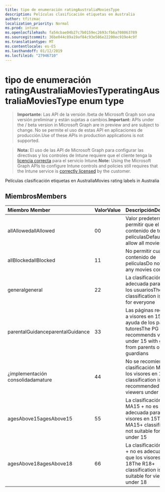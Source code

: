 ```yaml
---
title: tipo de enumeración ratingAustraliaMoviesType
description: Películas clasificación etiquetas en Australia
author: tfitzmac
localization_priority: Normal
ms.prod: intune
ms.openlocfilehash: fa54cbae04b27c7b0159ec2693cfb6a708063789
ms.sourcegitcommit: 36be044c89a19af84c93e586e22200ec919e4c9f
ms.translationtype: MT
ms.contentlocale: es-ES
ms.lasthandoff: 01/12/2019
ms.locfileid: "27946710"
---
```

# <a name="ratingaustraliamoviestype-enum-type"></a><span data-ttu-id="00e08-103">tipo de enumeración ratingAustraliaMoviesType</span><span class="sxs-lookup"><span data-stu-id="00e08-103">ratingAustraliaMoviesType enum type</span></span>

> <span data-ttu-id="00e08-104">**Importante:** Las API de la versión /beta de Microsoft Graph son una versión preliminar y están sujetas a cambios.</span><span class="sxs-lookup"><span data-stu-id="00e08-104">**Important:** APIs under the / beta version in Microsoft Graph are in preview and are subject to change.</span></span> <span data-ttu-id="00e08-105">No se permite el uso de estas API en aplicaciones de producción.</span><span class="sxs-lookup"><span data-stu-id="00e08-105">Use of these APIs in production applications is not supported.</span></span>

> <span data-ttu-id="00e08-106">**Nota:** El uso de las API de Microsoft Graph para configurar las directivas y los controles de Intune requiere que el cliente tenga la [licencia correcta](https://go.microsoft.com/fwlink/?linkid=839381) para el servicio Intune.</span><span class="sxs-lookup"><span data-stu-id="00e08-106">**Note:** Using the Microsoft Graph APIs to configure Intune controls and policies still requires that the Intune service is [correctly licensed](https://go.microsoft.com/fwlink/?linkid=839381) by the customer.</span></span>

<span data-ttu-id="00e08-107">Películas clasificación etiquetas en Australia</span><span class="sxs-lookup"><span data-stu-id="00e08-107">Movies rating labels in Australia</span></span>
## <a name="members"></a><span data-ttu-id="00e08-108">Miembros</span><span class="sxs-lookup"><span data-stu-id="00e08-108">Members</span></span>
|<span data-ttu-id="00e08-109">Miembro	</span><span class="sxs-lookup"><span data-stu-id="00e08-109">Member</span></span>|<span data-ttu-id="00e08-110">Valor</span><span class="sxs-lookup"><span data-stu-id="00e08-110">Value</span></span>|<span data-ttu-id="00e08-111">Descripción</span><span class="sxs-lookup"><span data-stu-id="00e08-111">Description</span></span>|
|:---|:---|:---|
|<span data-ttu-id="00e08-112">allAllowed</span><span class="sxs-lookup"><span data-stu-id="00e08-112">allAllowed</span></span>|<span data-ttu-id="00e08-113">0</span><span class="sxs-lookup"><span data-stu-id="00e08-113">0</span></span>|<span data-ttu-id="00e08-114">Valor predeterminado, permitir que el contenido de todas las películas</span><span class="sxs-lookup"><span data-stu-id="00e08-114">Default value, allow all movies content</span></span>|
|<span data-ttu-id="00e08-115">allBlocked</span><span class="sxs-lookup"><span data-stu-id="00e08-115">allBlocked</span></span>|<span data-ttu-id="00e08-116">1</span><span class="sxs-lookup"><span data-stu-id="00e08-116">1</span></span>|<span data-ttu-id="00e08-117">No permitir cualquier contenido de películas</span><span class="sxs-lookup"><span data-stu-id="00e08-117">Do not allow any movies content</span></span>|
|<span data-ttu-id="00e08-118">general</span><span class="sxs-lookup"><span data-stu-id="00e08-118">general</span></span>|<span data-ttu-id="00e08-119">2</span><span class="sxs-lookup"><span data-stu-id="00e08-119">2</span></span>|<span data-ttu-id="00e08-120">La clasificación G es adecuada para todos los usuarios</span><span class="sxs-lookup"><span data-stu-id="00e08-120">The G classification is suitable for everyone</span></span>|
|<span data-ttu-id="00e08-121">parentalGuidance</span><span class="sxs-lookup"><span data-stu-id="00e08-121">parentalGuidance</span></span>|<span data-ttu-id="00e08-122">3</span><span class="sxs-lookup"><span data-stu-id="00e08-122">3</span></span>|<span data-ttu-id="00e08-123">Las páginas recomienda a visores en 15 con ayuda de los padres o tutores</span><span class="sxs-lookup"><span data-stu-id="00e08-123">The PG recommends viewers under 15 with guidance from parents or guardians</span></span>|
|<span data-ttu-id="00e08-124">¿implementación consolidada</span><span class="sxs-lookup"><span data-stu-id="00e08-124">mature</span></span>|<span data-ttu-id="00e08-125">4</span><span class="sxs-lookup"><span data-stu-id="00e08-125">4</span></span>|<span data-ttu-id="00e08-126">No se recomienda la clasificación M para que los visores en 15</span><span class="sxs-lookup"><span data-stu-id="00e08-126">The M classification is not recommended for viewers under 15</span></span>|
|<span data-ttu-id="00e08-127">agesAbove15</span><span class="sxs-lookup"><span data-stu-id="00e08-127">agesAbove15</span></span>|<span data-ttu-id="00e08-128">5</span><span class="sxs-lookup"><span data-stu-id="00e08-128">5</span></span>|<span data-ttu-id="00e08-129">La clasificación de MA15 + no es adecuada para que los visores en 15</span><span class="sxs-lookup"><span data-stu-id="00e08-129">The MA15+ classification is not suitable for viewers under 15</span></span>|
|<span data-ttu-id="00e08-130">agesAbove18</span><span class="sxs-lookup"><span data-stu-id="00e08-130">agesAbove18</span></span>|<span data-ttu-id="00e08-131">6</span><span class="sxs-lookup"><span data-stu-id="00e08-131">6</span></span>|<span data-ttu-id="00e08-132">La clasificación de R18 + no es adecuada para que los visores de 18</span><span class="sxs-lookup"><span data-stu-id="00e08-132">The R18+ classification is not suitable for viewers under 18</span></span>|






